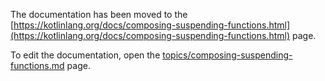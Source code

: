 The documentation has been moved to the [https://kotlinlang.org/docs/composing-suspending-functions.html](https://kotlinlang.org/docs/composing-suspending-functions.html) page.

To edit the documentation, open the [topics/composing-suspending-functions.md](topics/composing-suspending-functions.md) page.